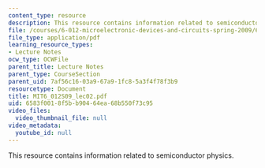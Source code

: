 ```yaml
---
content_type: resource
description: This resource contains information related to semiconductor physics.
file: /courses/6-012-microelectronic-devices-and-circuits-spring-2009/6583f0018f5bb90464ea68b550f73c95_MIT6_012S09_lec02.pdf
file_type: application/pdf
learning_resource_types:
- Lecture Notes
ocw_type: OCWFile
parent_title: Lecture Notes
parent_type: CourseSection
parent_uid: 7af56c16-03a9-67a9-1fc8-5a3f4f78f3b9
resourcetype: Document
title: MIT6_012S09_lec02.pdf
uid: 6583f001-8f5b-b904-64ea-68b550f73c95
video_files:
  video_thumbnail_file: null
video_metadata:
  youtube_id: null
---
```

This resource contains information related to semiconductor physics.

